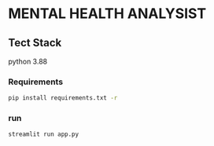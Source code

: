 # MENTAL HEALTH ANALYSIST
## Tect Stack
python 3.88
### Requirements
```sh
pip install requirements.txt -r
```

### run
```sh
streamlit run app.py

```
